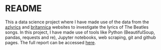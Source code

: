 # README

This a data science project where I have made use of the data from the [azlyrics](https://www.azlyrics.com/) and [britannica](https://www.britannica.com/dictionary) websites to investigate the lyrics of The Beatles songs. In this project, I have made use of tools like Python (BeautifulSoup, pandas, requests and re), Jupyter notebooks, web scraping, git and github pages. The full report can be accessed [here](https://mateusmelo821.github.io/the-beatles-lyrics/).
